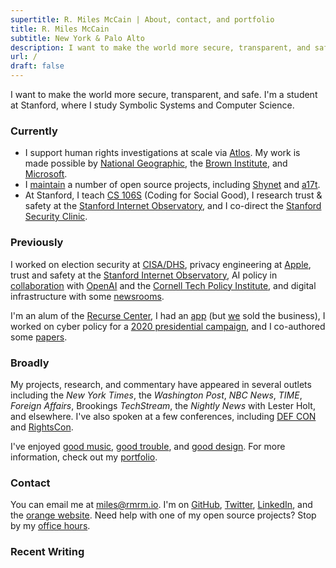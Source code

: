 ```yaml
---
supertitle: R. Miles McCain | About, contact, and portfolio
title: R. Miles McCain
subtitle: New York & Palo Alto
description: I want to make the world more secure, transparent, and safe. I'm a student at Stanford, where I study Symbolic Systems and Computer Science.
url: /
draft: false
---
```


I want to make the world more secure, transparent, and safe. I'm a student at Stanford, where I study Symbolic Systems and Computer Science.

### Currently

- I support human rights investigations at scale via [Atlos](https://atlos.org). My work is made possible by [National Geographic](https://blog.nationalgeographic.org/2023/05/02/introducing-the-national-geographic-societys-2023-young-explorers/), the [Brown Institute](https://brown.stanford.edu), and [Microsoft](https://www.microsoft.com/en-us/corporate-responsibility/democracy-forward?activetab=pivot1%3aprimaryr5).
- I [maintain](https://github.com/milesmcc) a number of open source projects, including [Shynet](https://github.com/milesmcc/shynet) and [a17t](https://github.com/milesmcc/a17t).
- At Stanford, I teach [CS 106S](https://cs106s.stanford.edu) (Coding for Social Good), I research trust & safety at the [Stanford Internet Observatory](https://io.stanford.edu), and I co-direct the [Stanford Security Clinic](https://securityclinic.org).

### Previously

I worked on election security at [CISA/DHS](https://cisa.gov), privacy engineering at [Apple](/portfolio/apple), trust and safety at the [Stanford Internet Observatory](https://io.stanford.edu), AI policy in [collaboration](https://arxiv.org/abs/1908.09203) with [OpenAI](https://openai.com/research/gpt-2-6-month-follow-up) and the [Cornell Tech Policy Institute](https://tpi.as.cornell.edu), and digital infrastructure with some [newsrooms](https://newscatalyst.org/).

I'm an alum of the [Recurse Center](https://www.recurse.com/scout/click?t=e62336f0f378bcf03a96d441d015db88), I had an [app](https://paxo.ai) (but [we](https://rhythmgarg.com) sold the business), I worked on cyber policy for a [2020 presidential campaign](/portfolio/politics), and I co-authored some [papers](https://scholar.google.com/citations?user=lrKeJiUAAAAJ).

### Broadly

My projects, research, and commentary have appeared in several outlets including the _New York Times_, the _Washington Post_, _NBC News_, _TIME_, _Foreign Affairs_, Brookings _TechStream_, the _Nightly News_ with Lester Holt, and elsewhere. I've also spoken at a few conferences, including [DEF CON](/posts/classmates-legal-threat-fizz-defcon/) and [RightsCon](https://twitter.com/bellingcat/status/1668644662976888832).

I've enjoyed [good music](https://mottlane.com), [good trouble](https://stanforddaily.com/2022/11/01/opinion-fizz-previously-compromised-its-users-privacy-it-may-do-so-again/), and [good design](https://a17t.miles.land). For more information, check out my [portfolio](/portfolio).

### Contact

You can email me at [miles@rmrm.io](mailto:miles@rmrm.io). I'm on [GitHub](https://github.com/milesmcc), [Twitter](https://twitter.com/MilesMcCain), [LinkedIn](https://www.linkedin.com/in/r-miles-mccain-a215b1199/), and the [orange website](https://news.ycombinator.com/user?id=epoch_100). Need help with one of my open source projects? Stop by my <a href="/officehours">office hours</a>.

### Recent Writing
